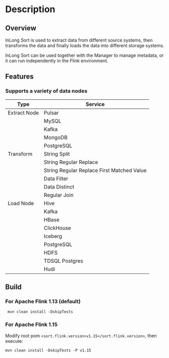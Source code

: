 # Description

## Overview
InLong Sort is used to extract data from different source systems, then transforms the data and finally loads the data into different storage systems.

InLong Sort can be used together with the Manager to manage metadata, or it can run independently in the Flink environment.

## Features
### Supports a variety of data nodes

| Type         | Service                                    |
|--------------|--------------------------------------------|
| Extract Node | Pulsar                                     | 
|              | MySQL                                      | 
|              | Kafka                                      | 
|              | MongoDB                                    | 
|              | PostgreSQL                                 | 
| Transform    | String Split                               | 
|              | String Regular Replace                     | 
|              | String Regular Replace First Matched Value | 
|              | Data Filter                                |
|              | Data Distinct                              | 
|              | Regular Join                               | 
| Load Node    | Hive                                       | 
|              | Kafka                                      | 
|              | HBase                                      | 
|              | ClickHouse                                 | 
|              | Iceberg                                    | 
|              | PostgreSQL                                 | 
|              | HDFS                                       | 
|              | TDSQL Postgres                             | 
|              | Hudi                                       | 

## Build

### For Apache Flink 1.13 (default)
````shell
 mvn clean install -DskipTests
````
###  For Apache Flink 1.15
Modify root pom `<sort.flink.version>v1.15</sort.flink.version>`, then execute:
````shell
mvn clean install -DskipTests -P v1.15
````